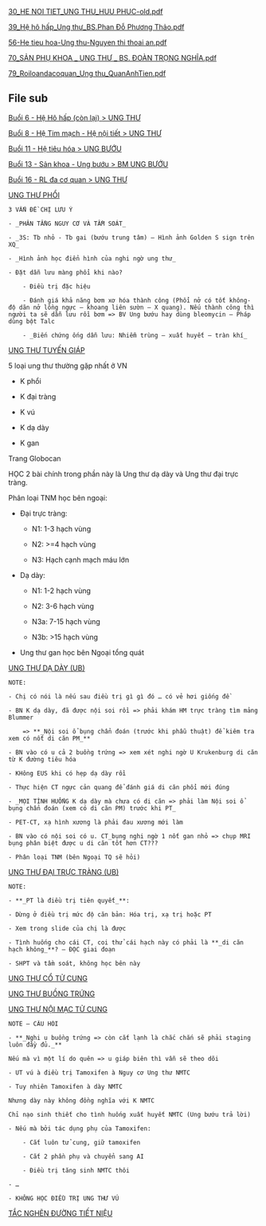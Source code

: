   
[30_HE NOI TIET_UNG THU_HUU PHUC-old.pdf](file:///D:/OneDrive%20-%20UMP/TOT%20NGHIEP/200%20PDF_GUI%20SINH%20VIEN_thienqc/30_HE%20NOI%20TIET_UNG%20THU_HUU%20PHUC-old.pdf)  
[39_Hệ hô hấp_Ung thư_BS.Phan Đỗ Phương Thảo.pdf](file:///D:/OneDrive%20-%20UMP/TOT%20NGHIEP/200%20PDF_GUI%20SINH%20VIEN_thienqc/39_H%E1%BB%87%20h%C3%B4%20h%E1%BA%A5p_Ung%20th%C6%B0_BS.Phan%20%C4%90%E1%BB%97%20Ph%C6%B0%C6%A1ng%20Th%E1%BA%A3o.pdf)  
[56-He tieu hoa-Ung thu-Nguyen thi thoai an.pdf](file:///D:/OneDrive%20-%20UMP/TOT%20NGHIEP/200%20PDF_GUI%20SINH%20VIEN_thienqc/56-He%20tieu%20hoa-Ung%20thu-Nguyen%20thi%20thoai%20an.pdf)  
[70_SẢN PHỤ KHOA _ UNG THƯ _ BS. ĐOÀN TRỌNG NGHĨA.pdf](file:///D:/OneDrive%20-%20UMP/TOT%20NGHIEP/200%20PDF_GUI%20SINH%20VIEN_thienqc/70_S%E1%BA%A2N%20PH%E1%BB%A4%20KHOA%20_%20UNG%20TH%C6%AF%20_%20BS.%20%C4%90O%C3%80N%20TR%E1%BB%8CNG%20NGH%C4%A8A.pdf)  
[79_Roiloandacoquan_Ung thu_QuanAnhTien.pdf](file:///D:/OneDrive%20-%20UMP/TOT%20NGHIEP/200%20PDF_GUI%20SINH%20VIEN_thienqc/79_Roiloandacoquan_Ung%20thu_QuanAnhTien.pdf)  
  
## File sub  
[Buổi 6 - Hệ Hô hấp (còn lại) > UNG THƯ](../../Bu%E1%BB%95i%206%20-%20H%E1%BB%87%20H%C3%B4%20h%E1%BA%A5p%20(c%C3%B2n%20l%E1%BA%A1i).md#UNG%20THƯ)  
[Buổi 8 - Hệ Tim mạch - Hệ nội tiết > UNG THƯ](../../Bu%E1%BB%95i%208%20-%20H%E1%BB%87%20Tim%20m%E1%BA%A1ch%20-%20H%E1%BB%87%20n%E1%BB%99i%20ti%E1%BA%BFt.md#UNG%20THƯ)  
[Buổi 11 - Hệ tiêu hóa > UNG BƯỚU](../../Bu%E1%BB%95i%2011%20-%20H%E1%BB%87%20ti%C3%AAu%20h%C3%B3a.md#UNG%20BƯỚU)  
[Buổi 13 - Sản khoa - Ung bướu > BM UNG BƯỚU](Bu%E1%BB%95i%2013%20-%20S%E1%BA%A3n%20khoa%20-%20Ung%20b%C6%B0%E1%BB%9Bu.md#BM%20UNG%20BƯỚU)  
[Buổi 16 - RL đa cơ quan > UNG THƯ](../../Bu%E1%BB%95i%2016%20-%20RL%20%C4%91a%20c%C6%A1%20quan.md#UNG%20THƯ)  
  
  
[UNG THƯ PHỔI](./UNG%20TH%C6%AF%20PH%E1%BB%94I.md)  
	3 VẤN ĐỀ CHỊ LƯU Ý  
	- _PHÂN TẦNG NGUY CƠ VÀ TẦM SOÁT_  
	- _3S: Tb nhỏ - Tb gai (bướu trung tâm) – Hình ảnh Golden S sign trên XQ_  
	- _Hình ảnh học điển hình của nghi ngờ ung thư_  
	- Đặt dẫn lưu màng phổi khi nào?  
		- Điều trị đặc hiệu  
		- Đánh giá khả năng bơm xơ hóa thành công (Phổi nở có tốt không- độ dãn nở lồng ngực – khoang liên sườn – X quang). Nếu thành công thì người ta sẽ dẫn lưu rồi bơm => BV Ung bướu hay dùng bleomycin – Pháp dùng bột Talc  
		- _Biến chứng ống dẫn lưu: Nhiễm trùng – xuất huyết – tràn khí_  
  
[UNG THƯ TUYẾN GIÁP](./UNG%20TH%C6%AF%20TUY%E1%BA%BEN%20GI%C3%81P.md)  
  
  
5 loại ung thư thường gặp nhất ở VN  
- K phổi  
- K đại tràng  
- K vú  
- K dạ dày  
- K gan  
Trang Globocan  
HỌC 2 bài chính trong phần này là Ung thư dạ dày và Ung thư đại trực tràng.  
Phân loại TNM học bên ngoại:  
- Đại trực tràng:  
	- N1: 1-3 hạch vùng  
	- N2: >=4 hạch vùng  
	- N3: Hạch cạnh mạch máu lớn  
- Dạ dày:  
	- N1: 1-2 hạch vùng  
	- N2: 3-6 hạch vùng  
	- N3a: 7-15 hạch vùng  
	- N3b: >15 hạch vùng  
- Ung thư gan học bên Ngoại tổng quát  
[UNG THƯ DẠ DÀY (UB)](./UNG%20TH%C6%AF%20D%E1%BA%A0%20D%C3%80Y%20(UB).md)  
	NOTE:  
	- Chị có nói là nếu sau điều trị gì gì đó … có vẻ hơi giống đề  
	- BN K dạ dày, đã được nội soi rồi => phải khám HM trực tràng tìm mảng Blummer    
		=> **_Nội soi ổ bụng chẩn đoán (trước khi phẫu thuật) để kiêm tra xem có nốt di căn PM_**  
	- BN vào có u cả 2 buồng trứng => xem xét nghi ngờ U Krukenburg di căn từ K đường tiêu hóa  
	- KHông EUS khi có hẹp dạ dày rồi  
	- Thực hiện CT ngực cản quang để đánh giá di căn phổi mới đúng  
	- _MỌI TÌNH HUỐNG K dạ dày mà chưa có di căn => phải làm Nội soi ổ bụng chẩn đoán (xem có di căn PM) trước khi PT_  
	- PET-CT, xạ hình xương là phải đau xương mới làm  
	- BN vào có nội soi có u. CT_bụng nghi ngờ 1 nốt gan nhỏ => chụp MRI bụng phân biệt được u di căn tốt hơn CT???  
	- Phân loại TNM (bên Ngoại TQ sẽ hỏi)  
[UNG THƯ ĐẠI TRỰC TRÀNG (UB)](./UNG%20TH%C6%AF%20%C4%90%E1%BA%A0I%20TR%E1%BB%B0C%20TR%C3%80NG%20(UB).md)  
	NOTE:  
	- **_PT là điều trị tiên quyết_**:  
	- Dừng ở điều trị mức độ căn bản: Hóa trị, xạ trị hoặc PT  
	- Xem trong slide của chị là được  
	- Tình huống cho cái CT, coi thử cái hạch này có phải là **_di căn hạch không_**? – ĐỌC giai đoạn  
	- SHPT và tầm soát, không học bên này  
  
[UNG THƯ CỔ TỬ CUNG](./UNG%20TH%C6%AF%20C%E1%BB%94%20T%E1%BB%AC%20CUNG.md)  
[UNG THƯ BUỒNG TRỨNG](./UNG%20TH%C6%AF%20BU%E1%BB%92NG%20TR%E1%BB%A8NG.md)  
[UNG THƯ NỘI MẠC TỬ CUNG](./UNG%20TH%C6%AF%20N%E1%BB%98I%20M%E1%BA%A0C%20T%E1%BB%AC%20CUNG.md)   
	NOTE – CÂU HỎI  
	- **_Nghi u buồng trứng => còn cắt lạnh là chắc chắn sẽ phải staging luôn đầy đủ._**    
	Nếu mà vì một lí do quên => u giáp biên thì vẫn sẽ theo dõi  
	- UT vú à điều trị Tamoxifen à Nguy cơ Ung thư NMTC  
	- Tuy nhiên Tamoxifen à dày NMTC    
	Nhưng dày này không đồng nghĩa với K NMTC    
	Chỉ nạo sinh thiết cho tình huống xuất huyết NMTC (Ung bướu trả lời)  
	- Nếu mà bởi tác dụng phụ của Tamoxifen:  
		- Cắt luôn tử cung, giữ tamoxifen  
		- Cắt 2 phần phụ và chuyển sang AI  
		- Điều trị tăng sinh NMTC thôi  
	- …  
	- KHÔNG HỌC ĐIỀU TRỊ UNG THƯ VÚ  
[TẮC NGHẼN ĐƯỜNG TIẾT NIỆU](./T%E1%BA%AEC%20NGH%E1%BA%BCN%20%C4%90%C6%AF%E1%BB%9CNG%20TI%E1%BA%BET%20NI%E1%BB%86U.md)